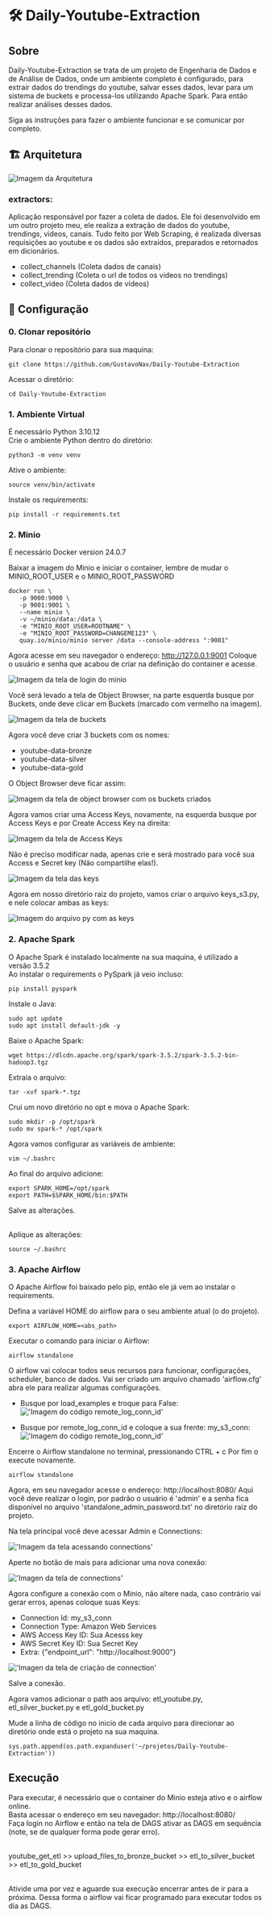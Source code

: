 # 🛠️ **Daily-Youtube-Extraction**

## Sobre

Daily-Youtube-Extraction se trata de um projeto de Engenharia de Dados e de Análise de Dados, onde um ambiente completo é configurado, para extrair dados do trendings do youtube, salvar esses dados, levar para um sistema de buckets e processa-los utilizando Apache Spark. Para então realizar análises desses dados.

Siga as instruções para fazer o ambiente funcionar e se comunicar por completo.

## 🏗️ Arquitetura

![Imagem da Arquitetura](images/arq.png)

### extractors:
Aplicação responsável por fazer a coleta de dados. Ele foi desenvolvido em um outro projeto meu, ele realiza a extração de dados do youtube, trendings, videos, canais. Tudo feito por Web Scraping, é realizada diversas requisições ao youtube e os dados são extraidos, preparados e retornados em dicionários.

- collect_channels (Coleta dados de canais)
- collect_trending (Coleta o url de todos os videos no trendings)
- collect_video (Coleta dados de vídeos)

## 🔧 Configuração

### 0. Clonar repositório
Para clonar o repositório para sua maquina:

```
git clone https://github.com/GustavoNav/Daily-Youtube-Extraction
```

Acessar o diretório:

```
cd Daily-Youtube-Extraction
```

### 1. Ambiente Virtual
É necessário Python 3.10.12
<br>Crie o ambiente Python dentro do diretório:
```
python3 -m venv venv
```

Ative o ambiente:

```
source venv/bin/activate
```

Instale os requirements:

```
pip install -r requirements.txt
```

### 2. Minio
É necessário Docker version 24.0.7

Baixar a imagem do Minio e iniciar o container, lembre de mudar o MINIO_ROOT_USER e o MINIO_ROOT_PASSWORD
```
docker run \
   -p 9000:9000 \
   -p 9001:9001 \
   --name minio \
   -v ~/minio/data:/data \
   -e "MINIO_ROOT_USER=ROOTNAME" \
   -e "MINIO_ROOT_PASSWORD=CHANGEME123" \
   quay.io/minio/minio server /data --console-address ":9001"
```

Agora acesse em seu navegador o endereço: http://127.0.0.1:9001
Coloque o usuário e senha que acabou de criar na definição do container e acesse.

![Imagem da tela de login do minio](images/login_screen.png)

Você será levado a tela de Object Browser, na parte esquerda busque por Buckets, onde deve clicar em Buckets (marcado com vermelho na imagem).

![Imagem da tela de buckets](images/creating_buckets.png)

Agora você deve criar 3 buckets com os nomes:
- youtube-data-bronze
- youtube-data-silver
- youtube-data-gold

O Object Browser deve ficar assim:

![Imagem da tela de object browser com os buckets criados](images/buckets.png)


Agora vamos criar uma Access Keys, novamente, na esquerda busque por Access Keys e por Create Access Key na direita:

![Imagem da tela de Access Keys](images/creating_keys.png)

Não é preciso modificar nada, apenas crie e será mostrado para você sua Access e Secret key (Não compartilhe elas!).

![Imagem da tela das keys ](images/keys.png)

Agora em nosso diretório raiz do projeto, vamos criar o arquivo keys_s3.py, e nele colocar ambas as keys:

![Imagem do arquivo py com as keys](images/keys_py.png)


### 2. Apache Spark

O Apache Spark é instalado localmente na sua maquina, é utilizado a versão 3.5.2
<br>Ao instalar o requirements o PySpark já veio incluso:

```
pip install pyspark
```

Instale o Java:
```
sudo apt update
sudo apt install default-jdk -y
```

Baixe o Apache Spark:

```
wget https://dlcdn.apache.org/spark/spark-3.5.2/spark-3.5.2-bin-hadoop3.tgz
```

Extraia o arquivo:

```
tar -xvf spark-*.tgz
```

Crui um novo diretório no opt e mova o Apache Spark:

```
sudo mkdir -p /opt/spark
sudo mv spark-* /opt/spark
```

Agora vamos configurar as variáveis de ambiente:

```
vim ~/.bashrc
```

Ao final do arquivo adicione:

```
export SPARK_HOME=/opt/spark
export PATH=$SPARK_HOME/bin:$PATH
```
Salve as alterações.

<br>Aplique as alterações:

```
source ~/.bashrc
```

### 3. Apache Airflow
O Apache Airflow foi baixado pelo pip, então ele já vem ao instalar o requirements.

Defina a variável HOME do airflow para o seu ambiente atual (o do projeto).

```
export AIRFLOW_HOME=<abs_path>
```

Executar o comando para iniciar o Airflow:

```
airflow standalone
```

O airflow vai colocar todos seus recursos para funcionar, configurações, scheduler, banco de dados. Vai ser criado um arquivo chamado 'airflow.cfg' abra ele para realizar algumas configurações.

- Busque por load_examples e troque para False:
<br>!['Imagem do código remote_log_conn_id'](images/load_examples.png)

- Busque por remote_log_conn_id e coloque a sua frente: my_s3_conn:
<br>!['Imagem do código remote_log_conn_id'](images/my_s3_code.png)

Encerre o Airflow standalone no terminal, pressionando CTRL + c
Por fim o execute novamente.

```
airflow standalone
```

Agora, em seu navegador acesse o endereço: http://localhost:8080/
Aqui você deve realizar o login, por padrão o usuário é 'admin' e a senha fica disponível no arquivo 'standalone_admin_password.txt' no diretório raiz do projeto.

Na tela principal você deve acessar Admin e Connections:

!['Imagem da tela acessando connections'](images/adm_connections.png)

Aperte no botão de mais para adicionar uma nova conexão:

!['Imagen da tela de connections'](images/add_conn.png)

Agora configure a conexão com o Minio, não altere nada, caso contrário vai gerar erros, apenas coloque suas Keys:
- Connection Id: my_s3_conn
- Connection Type: Amazon Web Services
- AWS Access Key ID: Sua Acesss key
- AWS Secret Key ID: Sua Secret Key
- Extra: {"endpoint_url": "http://localhost:9000"}

!['Imagen da tela de criação de connection'](images/conn_creation.png)

Salve a conexão.

Agora vamos adicionar o path aos arquivo: etl_youtube.py, etl_silver_bucket.py e etl_gold_bucket.py

Mude a linha de código  no inicio de cada arquivo para direcionar ao diretório onde está o projeto na sua maquina.
```
sys.path.append(os.path.expanduser('~/projetos/Daily-Youtube-Extraction'))
```


## Execução
Para executar, é necessário que o container do Minio esteja ativo e o airflow online.
<br>Basta acessar o endereço em seu navegador: http://localhost:8080/
<br>Faça login no Airflow e então na tela de DAGS ativar as DAGS em sequência (note, se de qualquer forma pode gerar erro).

<br>youtube_get_etl >> upload_files_to_bronze_bucket >> etl_to_silver_bucket >> etl_to_gold_bucket

<br>Ativide uma por vez e aguarde sua execução encerrar antes de ir para a próxima. Dessa forma o airflow vai ficar programado para executar todos os dia as DAGS.
